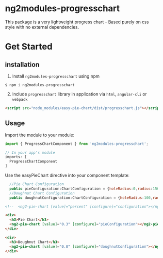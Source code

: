 
# ng2modules-progresschart
This package is a very lightweight progress chart - Based purely on css style with no external dependencies.

# Get Started

## installation
1. Install ` ng2modules-progresschart ` using npm
```
$ npm i ng2modules-progresschart
```

2. Include ` progresschart ` library in application via `html`, `angular-cli` or `webpack`
```html
<script src="node_modules/easy-pie-chart/dist/progresschart.js"></script>
```

## Usage
Import the module to your module:

```js
import { ProgressChartComponent } from 'ng2modules-progresschart';

// In your app's module
imports: [
  ProgressChartComponent
]
```

Use the easyPieChart directive into your component template:
```js
  //Pie Chart Configuration
  public pieConfiguration:ChartConfiguration = {holeRadius:0,radius:150,backgroundColor:'#d6cbd3',activeColor:'#eca1a6'};
  //Doughnut Chart Configuration
  public doughnutConfiguration:ChartConfiguration = {holeRadius:100,radius:150,backgroundColor:'#f1e3dd',activeColor:'#667292',showText:true,text:{color:'#667292',size:44}};
```

```html
<!--  <ng2-pie-chart [value]="percent" [configure]="configuration"></ng2-pie-chart> -->

<div>
  <h3>Pie Chart</h3>
  <ng2-pie-chart [value]="0.3" [configure]="pieConfiguration"></ng2-pie-chart>
</div>

<div>
  <h3>Doughnut Chart</h3>
  <ng2-pie-chart [value]="0.8" [configure]="doughnutConfiguration"></ng2-pie-chart>
</div>

```
